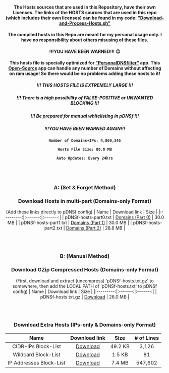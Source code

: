 <div align="center">


#### The Hosts sources that are used in this Repository, have their own Licenses. The links of the HOSTS sources that are used in this repo (which includes their own licenses) can be found in my code: ["Download-and-Process-Hosts.sh"](https://github.com/j-moriarti/pDNSf-Hosts-collection/blob/master/Download-and-Process-Hosts.sh)
#### The compiled hosts in this Repo are meant for my personal usage only. I have no responsibility about others misusing of these files.

#### !!!YOU HAVE BEEN WARNED!!! :wink:
 
 
#### This hosts file is specially optimized for ["PersonalDNSfilter"](https://www.zenz-solutions.de/personaldnsfilter/) app. This [Open-Source](https://github.com/IngoZenz/personaldnsfilter) app can handle any number of Domains without affecting on ram usage! So there would be no problems adding these hosts to it!
 

##### !!! THIS HOSTS FILE IS EXTREMELY LARGE !!!

##### !!! There is a high possibility of FALSE-POSITIVE or UNWANTED BLOCKING !!!

##### !!! Be prepared for manual whitelisting in pDNSf !!!

##### !!!YOU HAVE BEEN WARNED AGAIN!!!


<h4>
    
    Number of Domains+IPs: 4,869,345
    
    Hosts File Size: 88.8 MB
    
    Auto Updates: Every 24hrs
    
</h4>

<br>
</br>

### A: (Set & Forget Method)
### Download Hosts in multi-part (Domains-only Format)
(Add these links directly to pDNSf config)
| Name | Download link | Size |
|:---------:|:-------:|:-------:|
| pDNSf-hosts-part0.txt | [Domains (Part 0)](https://github.com/j-moriarti/pDNSf-Hosts-collection/releases/download/v1.0.0/pDNSf-hosts-part0.txt) | 30.0 MB |
| pDNSf-hosts-part1.txt | [Domains (Part 1)](https://github.com/j-moriarti/pDNSf-Hosts-collection/releases/download/v1.0.0/pDNSf-hosts-part1.txt) | 30.0 MB |
| pDNSf-hosts-part2.txt | [Domains (Part 2)](https://github.com/j-moriarti/pDNSf-Hosts-collection/releases/download/v1.0.0/pDNSf-hosts-part2.txt) | 28.8 MB |

<br>
</br>

### B: (Manual Method)
### Download GZip Compressed Hosts (Domains-only Format)
(First, download and extract (uncompress) 'pDNSf-hosts.txt.gz' to somewhere, then add the LOCAL PATH of 'pDNSf-hosts.txt' to pDNSf config)
| Name | Download link | Size |
|:---------:|:-------:|:-------:|
| pDNSf-hosts.txt.gz | [Download](https://github.com/j-moriarti/pDNSf-Hosts-collection/releases/download/v1.0.0/pDNSf-hosts.txt.gz) | 26.0 MB |

<br>
</br>

### Download Extra Hosts (IPs-only & Domains-only Format)

| Name | Download link | Size | # of Lines |
|:---------:|:-------:|:-------:|:-------:|
| CIDR-IPs Block-List | [Download](https://github.com/j-moriarti/pDNSf-Hosts-collection/releases/download/v1.0.0/CIDR-IPs.txt) | 49.2 KB | 3,126 |
| Wildcard Block-List | [Download](https://github.com/j-moriarti/pDNSf-Hosts-collection/releases/download/v1.0.0/Wildcards.txt) | 1.5 KB | 81 |
| IP Addresses Block-List | [Download](https://github.com/j-moriarti/pDNSf-Hosts-collection/releases/download/v1.0.0/just-IPs.txt) | 7.4 MB | 547,602 |

</div>
